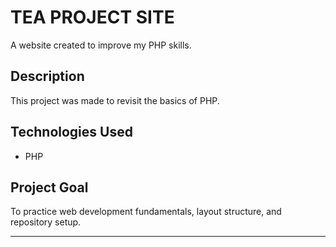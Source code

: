 # TEA PROJECT SITE

A website created to improve my PHP skills.

## Description
This project was made to revisit the basics of PHP.

## Technologies Used
- PHP

## Project Goal
To practice web development fundamentals, layout structure, and repository setup.

---


